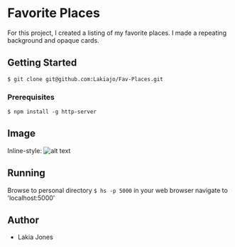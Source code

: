 # Favorite Places
For this project, I created a listing of my favorite places. I made a repeating background and opaque cards.  

## Getting Started
```$ git clone git@github.com:Lakiajo/Fav-Places.git```

### Prerequisites
```$ npm install -g http-server```
## Image
Inline-style:
![alt text](https://raw.githubusercontent.com/Lakiajo/Fav-Places/master/Screen%20Shot%202019-04-13%20at%209.49.12%20AM.png "Screen Grab")

## Running
Browse to personal directory
```$ hs -p 5000```
in your web browser navigate to 'localhost:5000'

## Author
- Lakia Jones